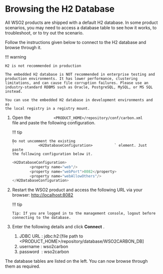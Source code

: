 # Browsing the H2 Database

All WSO2 products are shipped with a default H2 database. In some
product scenarios, you may need to access a database table to see how it
works, to troubleshoot, or to try out the scenario.

Follow the instructions given below to connect to the H2 database and
browse through it.

!!! warning
    
    H2 is not recommended in production
    
    The embedded H2 database is NOT recommended in enterprise testing and
    production environments. It has lower performance, clustering
    limitations, and can cause file corruption failures. Please use an
    industry-standard RDBMS such as Oracle, PostgreSQL, MySQL, or MS SQL
    instead.
    
    You can use the embedded H2 database in development environments and as
    the local registry in a registry mount.
    

1.  Open the
    `           <PRODUCT_HOME>/repository/conf/carbon.xml          `
    file and paste the following configuration.

    !!! tip
    
        Do not uncomment the existing
        `           <H2DatabaseConfiguration>          ` element. Just paste
        the following configuration below it.
    

    ``` java
    <H2DatabaseConfiguration>
            <property name="web"/>
            <property name="webPort">8082</property>
            <property name="webAllowOthers"/>        
    </H2DatabaseConfiguration>
    ```

2.  Restart the WSO2 product and access the following URL via your
    browser: [http://localhost:8082](http://localhost:8082/)

    !!! tip
    
        Tip: If you are logged in to the management console, logout before
        connecting to the database.
    

3.  Enter the following details and click **Connect** .
    1.  JDBC URL : jdbc:h2:\[file path to
        \<PRODUCT\_HOME\>/repository/database/WSO2CARBON\_DB\]
    2.  username : wso2carbon
    3.  password  : wso2carbon

The database tables are listed on the left. You can now browse through
them as required.
